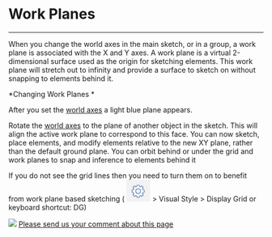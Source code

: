 # Work Planes

----
 

When you change the world axes in the main sketch, or in a group, a work plane is associated with the X and Y axes. A work plane is a virtual 2-dimensional surface used as the origin for sketching elements. This work plane will stretch out to infinity and provide a surface to sketch on without snapping to elements behind it.

*Changing Work Planes *

After you set the [world axes](GUID-B7740DB7-4FE5-4647-8E12-807A80C3BAFD.htm) a light blue plane appears.

Rotate the [world axes](GUID-B7740DB7-4FE5-4647-8E12-807A80C3BAFD.htm) to the plane of another object in the sketch. This will align the active work plane to correspond to this face. You can now sketch, place elements, and modify elements relative to the new XY plane, rather than the default ground plane. You can orbit behind or under the grid and work planes to snap and inference to elements behind it

If you do not see the grid lines then you need to turn them on to benefit from work plane based sketching ( ![](Images/GUID-F12CB419-C270-4B9C-B3C9-5E5B4099B168-low.png) > Visual Style > Display Grid or keyboard shortcut: DG)

![](Images/GUID-CCDC46EF-8523-430C-8B6E-074D6D5236E1-low.gif)
[Please send us your comment about this page](#)